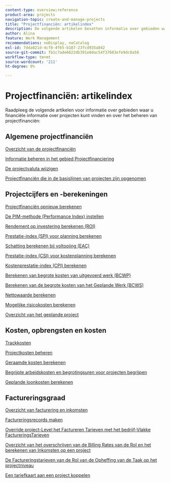 ```yaml
---
content-type: overview;reference
product-area: projects
navigation-topic: create-and-manage-projects
title: "Projectfinanciën: artikelindex"
description: De volgende artikelen bevatten informatie over gebieden waar u financiële informatie over projecten kunt vinden en over hoe te om projectfinanciën te beheren.
author: Alina
feature: Work Management
recommendations: noDisplay, noCatalog
exl-id: 7dda021d-4cf8-4f65-b187-23fcd935a842
source-git-commit: fb1c7ade6622db391e0dac54f37603efe9dc0a58
workflow-type: tm+mt
source-wordcount: '211'
ht-degree: 0%

---
```


# Projectfinanciën: artikelindex

Raadpleeg de volgende artikelen voor informatie over gebieden waar u financiële informatie over projecten kunt vinden en over het beheren van projectfinanciën:

## Algemene projectfinanciën

[Overzicht van de projectfinanciën](../../../manage-work/projects/project-finances/project-finances-overview-1.md)

[Informatie beheren in het gebied Projectfinanciering](../../../manage-work/projects/project-finances/manage-project-finance-area.md)

[De projectvaluta wijzigen](../../../manage-work/projects/project-finances/change-project-currency.md)

[Projectfinanciën die in de basislijnen van projecten zijn opgenomen](../../../manage-work/projects/project-finances/project-finances-included-in-project-baselines.md)

## Projectcijfers en -berekeningen

[Projectfinanciën opnieuw berekenen](../../../manage-work/projects/project-finances/recalculate-project-finances.md)

[De PIM-methode (Performance Index) instellen](../../../manage-work/projects/project-finances/set-pim.md)

[Rendement op investering berekenen (ROI)](../../../manage-work/projects/project-finances/calculate-roi.md)

[Prestatie-index (SPI) voor planning berekenen](../../../manage-work/projects/project-finances/calculate-spi.md)

[Schatting berekenen bij voltooiing (EAC)](../../../manage-work/projects/project-finances/calculate-eac.md)

[Prestatie-index (CSI) voor kostenplanning berekenen](../../../manage-work/projects/project-finances/calculate-csi.md)

[Kostenprestatie-index (CPI) berekenen](../../../manage-work/projects/project-finances/calculate-cpi.md)

[Berekenen van begrote kosten van uitgevoerd werk (BCWP)](../../../manage-work/projects/project-finances/calculate-bcwp.md)

[Berekenen van de begrote kosten van het Geplande Werk (BCWS)](../../../manage-work/projects/project-finances/calculate-bcws.md)

[Nettowaarde berekenen](../../../manage-work/projects/project-finances/calculate-net-value.md)

[Mogelijke risicokosten berekenen](../../../manage-work/projects/project-finances/potential-risk-cost.md)

[Overzicht van het geplande project](../../../manage-work/projects/project-finances/project-planned-benefit.md)

## Kosten, opbrengsten en kosten

[Trackkosten](../../../manage-work/projects/project-finances/track-costs.md)

[Projectkosten beheren](../../../manage-work/projects/project-finances/manage-project-expenses.md)

[Geraamde kosten berekenen](../../../manage-work/projects/project-finances/budgeted-cost.md)

[Begrijpte arbeidskosten en begrotingsuren voor projecten begrijpen](../../../manage-work/projects/project-finances/budgeted-labor-cost.md)

[Geplande loonkosten berekenen](../../../manage-work/projects/project-finances/planned-labor-cost.md)

<!--
<p data-mc-conditions="QuicksilverOrClassic.Quicksilver,QuicksilverOrClassic.Draft mode"><a href="../../../manage-work/projects/project-finances/export-billing-record-details.md" class="MCXref xref" xrefformat="{para}">Export billing record details as a PDF file</a> </p>
-->

<!--
<p data-mc-conditions="QuicksilverOrClassic.Draft mode"><a href="../../../manage-work/projects/project-finances/how-workfront-calculates-finances.md" class="MCXref xref" xrefformat="{para}">How Adobe Workfront calculates finances </a> </p>
-->

## Factureringsgraad

[Overzicht van facturering en inkomsten](../../../manage-work/projects/project-finances/billing-and-revenue-overview.md)

[Factureringsrecords maken](../../../manage-work/projects/project-finances/create-billing-records.md)

[Override project-Level het Factureren Tarieven met het bedrijf-Vlakke FactureringsTarieven](../../../manage-work/projects/project-finances/override-project-level-with-company-level-billing-rates.md)

[Overzicht van het overschrijven van de Billing Rates van de Rol en het berekenen van Inkomsten op een project](../../../manage-work/projects/project-finances/override-role-billing-rates-and-calculate-project-revenue.md)

[De Factureringstarieven van de Rol van de Opheffing van de Taak op het projectniveau](../../../manage-work/projects/project-finances/override-job-role-billing-rates-at-the-project-level.md)

[Een tariefkaart aan een project koppelen](/help/quicksilver/manage-work/projects/project-finances/attach-rate-card-to-project.md)
